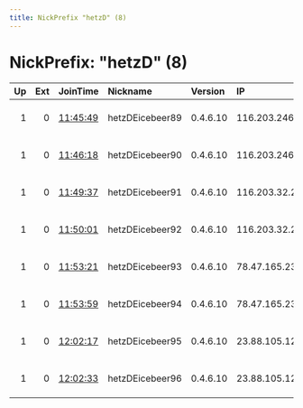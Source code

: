 ```yaml
---
title: NickPrefix "hetzD" (8)
---
```


# NickPrefix: "hetzD" (8)

|   Up |   Ext | JoinTime                                                                                              | Nickname        | Version   | IP              | AS                  | CC   |   ORp |   Dirp | OS    | Contact                            |   eFamMembers |
|-----:|------:|:------------------------------------------------------------------------------------------------------|:----------------|:----------|:----------------|:--------------------|:-----|------:|-------:|:------|:-----------------------------------|--------------:|
|    1 |     0 | [11:45:49](https://nusenu.github.io/OrNetStats/w/relay/5736285231F282FCACFE8EF13004B84BCD827141.html) | hetzDEicebeer89 | 0.4.6.10  | 116.203.246.178 | Hetzner Online GmbH | de   |  8189 |      0 | Linux | email:abuse lokodlare.com url:loko |           189 |
|    1 |     0 | [11:46:18](https://nusenu.github.io/OrNetStats/w/relay/A5E4EB513307AAC61C49A457DE458F41302DFEBF.html) | hetzDEicebeer90 | 0.4.6.10  | 116.203.246.178 | Hetzner Online GmbH | de   |  8190 |      0 | Linux | email:abuse lokodlare.com url:loko |           189 |
|    1 |     0 | [11:49:37](https://nusenu.github.io/OrNetStats/w/relay/D6A75E0C04756CEAA20C5B1ED90F718AD6D06495.html) | hetzDEicebeer91 | 0.4.6.10  | 116.203.32.250  | Hetzner Online GmbH | de   |  8191 |      0 | Linux | email:abuse lokodlare.com url:loko |           189 |
|    1 |     0 | [11:50:01](https://nusenu.github.io/OrNetStats/w/relay/391BBFC99AE67BE8E726B2C6E724A5B33F1789B3.html) | hetzDEicebeer92 | 0.4.6.10  | 116.203.32.250  | Hetzner Online GmbH | de   |  8192 |      0 | Linux | email:abuse lokodlare.com url:loko |             1 |
|    1 |     0 | [11:53:21](https://nusenu.github.io/OrNetStats/w/relay/38EA31CEBF4B074D42338BF0254C8B914FB0DE58.html) | hetzDEicebeer93 | 0.4.6.10  | 78.47.165.239   | Hetzner Online GmbH | de   |  8193 |      0 | Linux | email:abuse lokodlare.com url:loko |             1 |
|    1 |     0 | [11:53:59](https://nusenu.github.io/OrNetStats/w/relay/4E5EBC164EF9B9904843ADB6611555A12E017DDA.html) | hetzDEicebeer94 | 0.4.6.10  | 78.47.165.239   | Hetzner Online GmbH | de   |  8194 |      0 | Linux | email:abuse lokodlare.com url:loko |             1 |
|    1 |     0 | [12:02:17](https://nusenu.github.io/OrNetStats/w/relay/83D9E3C3B2E4DAE4967AC4044DA7BC995E93687F.html) | hetzDEicebeer95 | 0.4.6.10  | 23.88.105.124   | Hetzner Online GmbH | de   |  8195 |      0 | Linux | email:abuse lokodlare.com url:loko |           189 |
|    1 |     0 | [12:02:33](https://nusenu.github.io/OrNetStats/w/relay/81585405AE0D14CF06C89841293030B89C19222F.html) | hetzDEicebeer96 | 0.4.6.10  | 23.88.105.124   | Hetzner Online GmbH | de   |  8196 |      0 | Linux | email:abuse lokodlare.com url:loko |           189 |
